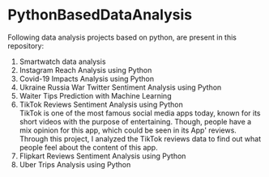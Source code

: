 # PythonBasedDataAnalysis

Following data analysis projects based on python, are present in this repository:
1. Smartwatch data analysis
2. Instagram Reach Analysis using Python
3. Covid-19 Impacts Analysis using Python
4. Ukraine Russia War Twitter Sentiment Analysis using Python
5. Waiter Tips Prediction with Machine Learning
6. TikTok Reviews Sentiment Analysis using Python  
TikTok is one of the most famous social media apps today, known for its short videos with the purpose of entertaining. 
Though, people have a mix opinion for this app, which could be seen in its App' reviews.
Through this project, I analyzed the TikTok reviews data to find out what people feel about the content of this app. 
7. Flipkart Reviews Sentiment Analysis using Python
8. Uber Trips Analysis using Python
